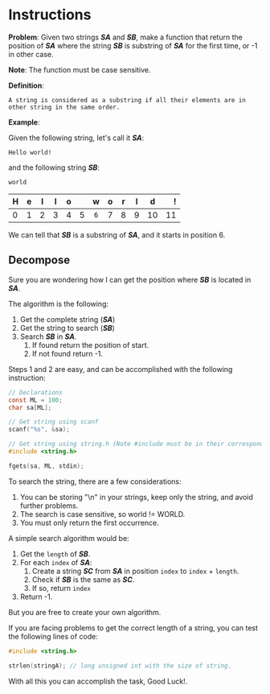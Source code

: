 # Instructions

**Problem**: Given two strings _**SA**_ and _**SB**_, make a function that return the position of _**SA**_ where the string _**SB**_ is substring of _**SA**_ for the first time, or -1 in other case.

**Note**: The function must be case sensitive.

**Definition**:
```
A string is considered as a substring if all their elements are in other string in the same order.
```

**Example**:

Given the following string, let's call it _**SA**_:

```
Hello world!
```

and the following string _**SB**_:

```
world
```


| H | e | l | l | o |  | w | o | r | l | d | ! |
|---|:-:|:-:|:-:|:-:|:-:|:-:|:-:|:-:|:-:|:-:|--:|
| 0 | 1 | 2 | 3 | 4 | 5 |`6`| 7 | 8 | 9 | 10 | 11 |


We can tell that _**SB**_ is a substring of _**SA**_, and it starts in position 6.

## Decompose

Sure you are wondering how I can get the position where _**SB**_ is located in _**SA**_.

The algorithm is the following:

1. Get the complete string (_**SA**_)
2. Get the string to search (_**SB**_)
3. Search _**SB**_ in _**SA**_.
    1. If found return the position of start.
    2. If not found return -1.

Steps 1 and 2 are easy, and can be accomplished with the following instruction:

```c
// Declarations
const ML = 100;
char sa[ML];

// Get string using scanf
scanf("%s", &sa);

// Get string using string.h (Note #include must be in their corresponding section)
#include <string.h> 

fgets(sa, ML, stdin);
```

To search the string, there are a few considerations:

1. You can be storing "\n" in your strings, keep only the string, and avoid further problems.
2. The search is case sensitive, so world != WORLD.
3. You must only return the first occurrence.

A simple search algorithm would be:

1. Get the `length` of _**SB**_.
2. For each `index` of _**SA**_:
    1. Create a string _**SC**_ from _**SA**_ in position `index` to `index` + `length`.
    2. Check if _**SB**_ is the same as _**SC**_.
    3. If so, return `index`
3. Return -1.

But you are free to create your own algorithm.

If you are facing problems to get the correct length of a string, you can test the following lines of code:

```c
#include <string.h>

strlen(stringA); // long unsigned int with the size of string.
```

With all this you can accomplish the task, Good Luck!.